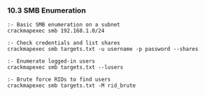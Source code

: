### 10.3 SMB Enumeration
    :- Basic SMB enumeration on a subnet
    crackmapexec smb 192.168.1.0/24
    
    :- Check credentials and list shares
    crackmapexec smb targets.txt -u username -p password --shares
    
    :- Enumerate logged-in users
    crackmapexec smb targets.txt --lusers
    
    :- Brute force RIDs to find users
    crackmapexec smb targets.txt -M rid_brute